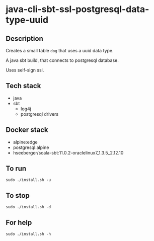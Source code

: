 # java-cli-sbt-ssl-postgresql-data-type-uuid

## Description
Creates a small table `dog` that uses
a uuid data type.

A java sbt build, that connects to postgresql database.

Uses self-sign ssl.

## Tech stack
- java
- sbt
  - log4j
  - postgresql drivers

## Docker stack
- alpine:edge
- postgresql:alpine
- hseeberger/scala-sbt:11.0.2-oraclelinux7_1.3.5_2.12.10

## To run
`sudo ./install.sh -u`

## To stop
`sudo ./install.sh -d`

## For help
`sudo ./install.sh -h`

